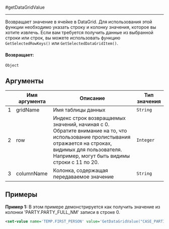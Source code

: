 #getDataGridValue

---

Возвращает значение в ячейке в DataGrid.
Для использования этой функции необходимо указать строку и колонку значения, которое вы хотите извлечь.
Если вам требуется получить данные из выбранной строки или строк, вы можете использовать функцию `GetSelectedRowKeys()`
или `GetSelectedDataGridItem()`.

#### Возвращает:

`Object`

## Аргументы

|  | Имя аргумента | Описание | Тип значения |
| --- | --- | --- | --- |
| 1 | gridName | Имя таблицы данных | `String` |
| 2 | row | Индекс строк возвращаемых значений, начиная с 0. Обратите внимание на то, что использование пролистывания отражается на строках, видимых для пользователя. Например, могут быть видимы строки с 11 по 20. | `Integer` |
| 3 | columnName | Колонка, содержащая передаваемое значение | `String` |

## Примеры

**Пример 1:** В этом примере демонстрируется как получить значение из колонки 'PARTY.PARTY_FULL_NM' записи в строке 0.
```xml
<set-value name='TEMP.FIRST_PERSON' value='GetDataGridValue("CASE_PARTIES.GRID", 0, "PARTY.PARTY_FULL_NM")'/>
```


